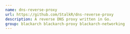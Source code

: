 ```yaml
---
name: dns-reverse-proxy
url: https://github.com/StalkR/dns-reverse-proxy
description: A reverse DNS proxy written in Go.
group: blackarch blackarch-proxy blackarch-networking
---
```

